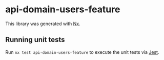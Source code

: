 # api-domain-users-feature

This library was generated with [Nx](https://nx.dev).

## Running unit tests

Run `nx test api-domain-users-feature` to execute the unit tests via [Jest](https://jestjs.io).
